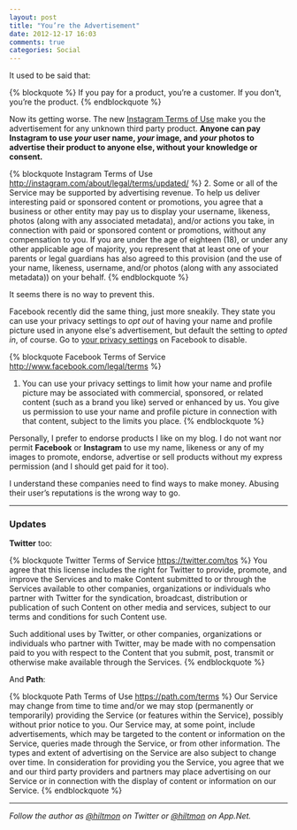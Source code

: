 ```yaml
---
layout: post
title: "You’re the Advertisement"
date: 2012-12-17 16:03
comments: true
categories: Social
---
```


It used to be said that:

{% blockquote %}
If you pay for a product, you’re a customer. If you don’t, you’re the product.
{% endblockquote %}

Now its getting worse. The new [Instagram Terms of Use](http://instagram.com/about/legal/terms/updated/) make you the advertisement for any unknown third party product. **Anyone can pay Instagram to use *your* user name, *your* image, and *your* photos to advertise their product to anyone else, without your knowledge or consent.**

{% blockquote Instagram Terms of Use http://instagram.com/about/legal/terms/updated/ %}
2. Some or all of the Service may be supported by advertising revenue. To help us deliver interesting paid or sponsored content or promotions, you agree that a business or other entity may pay us to display your username, likeness, photos (along with any associated metadata), and/or actions you take, in connection with paid or sponsored content or promotions, without any compensation to you. If you are under the age of eighteen (18), or under any other applicable age of majority, you represent that at least one of your parents or legal guardians has also agreed to this provision (and the use of your name, likeness, username, and/or photos (along with any associated metadata)) on your behalf.
{% endblockquote %}

It seems there is no way to prevent this.

Facebook recently did the same thing, just more sneakily. They state you can use your privacy settings to *opt out* of having your name and profile picture used in anyone else's advertisement, but default the setting to *opted in*, of course. Go to [your privacy settings](https://www.facebook.com/settings?tab=ads) on Facebook to disable.

{% blockquote Facebook Terms of Service http://www.facebook.com/legal/terms %}
1. You can use your privacy settings to limit how your name and profile picture may be associated with commercial, sponsored, or related content (such as a brand you like) served or enhanced by us. You give us permission to use your name and profile picture in connection with that content, subject to the limits you place.
{% endblockquote %}

Personally, I prefer to endorse products I like on my blog. I do not want nor permit **Facebook** or **Instagram** to use my name, likeness or any of my images to promote, endorse, advertise or sell products without my express permission (and I should get paid for it too).

I understand these companies need to find ways to make money. Abusing their user’s reputations is the wrong way to go.

---

### Updates

**Twitter** too:

{% blockquote Twitter Terms of Service https://twitter.com/tos %}
You agree that this license includes the right for Twitter to provide, promote, and improve the Services and to make Content submitted to or through the Services available to other companies, organizations or individuals who partner with Twitter for the syndication, broadcast, distribution or publication of such Content on other media and services, subject to our terms and conditions for such Content use.

Such additional uses by Twitter, or other companies, organizations or individuals who partner with Twitter, may be made with no compensation paid to you with respect to the Content that you submit, post, transmit or otherwise make available through the Services.
{% endblockquote %}

And **Path**:

{% blockquote Path Terms of Use https://path.com/terms %}
Our Service may change from time to time and/or we may stop (permanently or temporarily) providing the Service (or features within the Service), possibly without prior notice to you. Our Service may, at some point, include advertisements, which may be targeted to the content or information on the Service, queries made through the Service, or from other information. The types and extent of advertising on the Service are also subject to change over time. In consideration for providing you the Service, you agree that we and our third party providers and partners may place advertising on our Service or in connection with the display of content or information on our Service.
{% endblockquote %}

---

*Follow the author as [@hiltmon](https://twitter.com/hiltmon) on Twitter or [@hiltmon](http://alpha.app.net/hiltmon) on App.Net.*